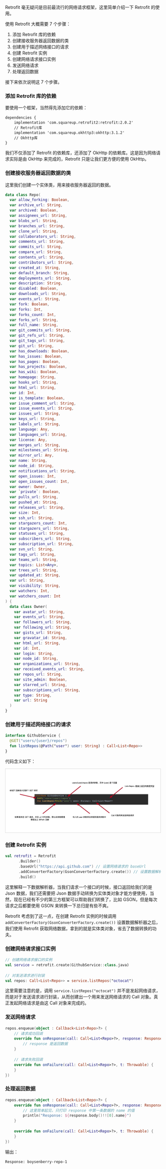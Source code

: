 Retrofit 毫无疑问是目前最流行的网络请求框架，这里简单介绍一下 Retrofit 的使用。

使用 Retrofit 大概需要 7 个步骤：

1. 添加 Retrofit 库的依赖
2. 创建接收服务器返回数据的类
3. 创建用于描述网络接口的请求
4. 创建 Retrofit 实例
5. 创建网络请求接口实例
6. 发送网络请求
7. 处理返回数据

接下来依次说明这 7 个步骤。

### 添加 Retrofit 库的依赖

要使用一个框架，当然得先添加它的依赖：

```
dependencies {
    implementation 'com.squareup.retrofit2:retrofit:2.0.2'
    // Retrofit库
    implementation 'com.squareup.okhttp3:okhttp:3.1.2'
    // Okhttp库
}
```

我们不仅添加了 Retrofit 的依赖库，还添加了 OkHttp 的依赖库。这是因为网络请求实际是由 OkHttp 来完成的，Retrofit 只是让我们更方便的使用 OkHttp。

### 创建接收服务器返回数据的类

这里我们创建一个实体类，用来接收服务器返回的数据。

```kotlin
data class Repo(
  var allow_forking: Boolean,
  var archive_url: String,
  var archived: Boolean,
  var assignees_url: String,
  var blobs_url: String,
  var branches_url: String,
  var clone_url: String,
  var collaborators_url: String,
  var comments_url: String,
  var commits_url: String,
  var compare_url: String,
  var contents_url: String,
  var contributors_url: String,
  var created_at: String,
  var default_branch: String,
  var deployments_url: String,
  var description: String,
  var disabled: Boolean,
  var downloads_url: String,
  var events_url: String,
  var fork: Boolean,
  var forks: Int,
  var forks_count: Int,
  var forks_url: String,
  var full_name: String,
  var git_commits_url: String,
  var git_refs_url: String,
  var git_tags_url: String,
  var git_url: String,
  var has_downloads: Boolean,
  var has_issues: Boolean,
  var has_pages: Boolean,
  var has_projects: Boolean,
  var has_wiki: Boolean,
  var homepage: String,
  var hooks_url: String,
  var html_url: String,
  var id: Int,
  var is_template: Boolean,
  var issue_comment_url: String,
  var issue_events_url: String,
  var issues_url: String,
  var keys_url: String,
  var labels_url: String,
  var language: Any,
  var languages_url: String,
  var license: Any,
  var merges_url: String,
  var milestones_url: String,
  var mirror_url: Any,
  var name: String,
  var node_id: String,
  var notifications_url: String,
  var open_issues: Int,
  var open_issues_count: Int,
  var owner: Owner,
  var `private`: Boolean,
  var pulls_url: String,
  var pushed_at: String,
  var releases_url: String,
  var size: Int,
  var ssh_url: String,
  var stargazers_count: Int,
  var stargazers_url: String,
  var statuses_url: String,
  var subscribers_url: String,
  var subscription_url: String,
  var svn_url: String,
  var tags_url: String,
  var teams_url: String,
  var topics: List<Any>,
  var trees_url: String,
  var updated_at: String,
  var url: String,
  var visibility: String,
  var watchers: Int,
  var watchers_count: Int
) {
  data class Owner(
    var avatar_url: String,
    var events_url: String,
    var followers_url: String,
    var following_url: String,
    var gists_url: String,
    var gravatar_id: String,
    var html_url: String,
    var id: Int,
    var login: String,
    var node_id: String,
    var organizations_url: String,
    var received_events_url: String,
    var repos_url: String,
    var site_admin: Boolean,
    var starred_url: String,
    var subscriptions_url: String,
    var type: String,
    var url: String
  )
}
```

### 创建用于描述网络接口的请求

```kotlin
interface GithubService {
  @GET("users/{user}/repos")
  fun listRepos(@Path("user") user: String) : Call<List<Repo>>
}
```

代码含义如下：

![](images/Retrofit%20使用.jpg)


### 创建 Retrofit 实例

```kotlin
val retrofit = Retrofit
      .Builder()
      .baseUrl("https://api.github.com") // 设置网络请求的 baseUrl
      .addConverterFactory(GsonConverterFactory.create()) // 设置数据解析器，把接口返回的数据转换为 Repo 对象
      .build()
```

这里解释一下数据解析器，当我们请求一个接口的时候，接口返回给我们的是 Json 数据，我们还需要把 Json 数据手动转换为实体类对象才能方便使用，当然，现在已经有不少的第三方框架可以帮助我们转换了，比如 GSON，但是每次请求之后都要使用 GSON 来转换一下总归是有些不爽。

Retrofit 考虑到了这一点，在创建 Retrofit 实例的时候调用 `addConverterFactory(GsonConverterFactory.create())` 设置数据解析器之后，我们使用 Retrofit 获取网络数据，拿到的就是实体类对象，省去了数据转换的功夫。


### 创建网络请求接口实例

```kotlin
// 创建网络请求接口的实例
val service = retrofit.create(GithubService::class.java)

// 对发送请求进行封装
val repos: Call<List<Repo>> = service.listRepos("octocat")
```

这里需要注意的是，调用 `service.listRepos("octocat")` 并不是发起网络请求，而是对于发送请求进行封装，从而创建出一个用来发送网络请求的 Call 对象。真正发起网络请求是由这 Call 对象来完成的。
### 发送网络请求

```kotlin
repos.enqueue(object : Callback<List<Repo>?> {
    // 请求成功回调
    override fun onResponse(call: Call<List<Repo>?>, response: Response<List<Repo>?>) {
        // response 是返回数据
    }

    // 请求失败回调
    override fun onFailure(call: Call<List<Repo>?>, t: Throwable) {
    }
})
```

### 处理返回数据

```kotlin
repos.enqueue(object : Callback<List<Repo>?> {
    override fun onResponse(call: Call<List<Repo>?>, response: Response<List<Repo>?>) {
        // 这里简单起见，只打印 response 中第一条数据的 name 的值
        println("Response: ${response.body()!![0].name}")
    }

    override fun onFailure(call: Call<List<Repo>?>, t: Throwable) {
    }
})
```

输出：

```
Response: boysenberry-repo-1
```